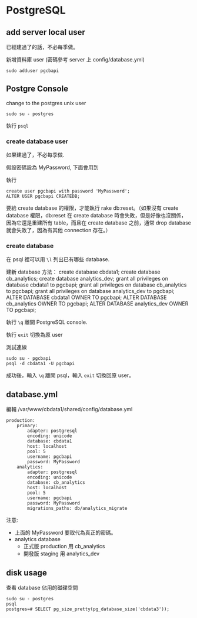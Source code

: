 # PostgreSQL

## add server local user

已經建過了的話，不必每季做。

新增資料庫 user (密碼參考 server 上 config/database.yml)

    sudo adduser pgcbapi

## Postgre Console

change to the postgres unix user

    sudo su - postgres

執行 `psql`

### create database user

如果建過了，不必每季做.

假設密碼設為 MyPassword, 下面會用到

執行

    create user pgcbapi with password 'MyPassword';
    ALTER USER pgcbapi CREATEDB;

要給 create database 的權限，才能執行 rake db:reset。（如果沒有 create database 權限，db:reset 在 create database 時會失敗，但是好像也沒關係，因為它還是重建所有 table，而且在 create database 之前，通常 drop database 就會失敗了，因為有其他 connection 存在。）

### create database

在 psql 裡可以用 `\l` 列出已有哪些 database.

建新 database 方法：
    create database cbdata1;
    create database cb_analytics;
    create database analytics_dev;
    grant all privileges on database cbdata1 to pgcbapi;
    grant all privileges on database cb_analytics to pgcbapi;
    grant all privileges on database analytics_dev to pgcbapi;
    ALTER DATABASE cbdata1 OWNER TO pgcbapi;
    ALTER DATABASE cb_analytics OWNER TO pgcbapi;
    ALTER DATABASE analytics_dev OWNER TO pgcbapi;

執行 `\q` 離開 PostgreSQL console.

執行 `exit` 切換為原 user

測試連線

    sudo su - pgcbapi
    psql -d cbdata1 -U pgcbapi

成功後，輸入 `\q` 離開 psql，輸入 `exit` 切換回原 user。

## database.yml

編輯 /var/www/cbdata1/shared/config/database.yml

    production:
        primary:
            adapter: postgresql
            encoding: unicode
            database: cbdata1
            host: localhost
            pool: 5
            username: pgcbapi
            password: MyPassword
        analytics:
            adapter: postgresql
            encoding: unicode
            database: cb_analytics
            host: localhost
            pool: 5
            username: pgcbapi
            password: MyPassword
            migrations_paths: db/analytics_migrate

注意:

* 上面的 MyPassword 要取代為真正的密碼。
* analytics database
  * 正式版 production 用 cb_analytics
  * 開發版 staging    用 analytics_dev

## disk usage

查看 database 佔用的磁碟空間

    sudo su - postgres
    psql
    postgres=# SELECT pg_size_pretty(pg_database_size('cbdata3'));
